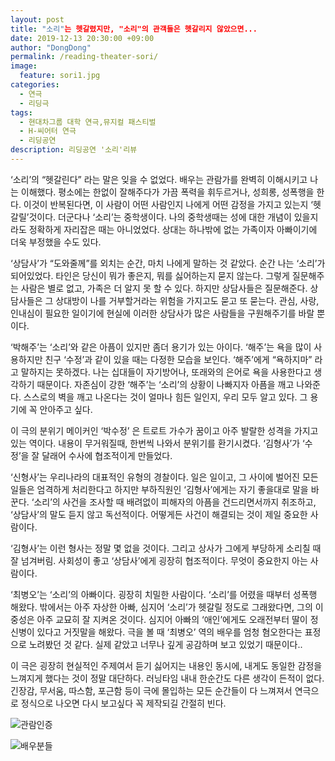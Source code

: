 ```yaml
---
layout: post
title: "소리"는 헷갈렸지만, "소리"의 관객들은 헷갈리지 않았으면...
date: 2019-12-13 20:30:00 +09:00
author: "DongDong"
permalink: /reading-theater-sori/
image:
  feature: sori1.jpg
categories:
  - 연극
  - 리딩극
tags:
  - 현대차그룹 대학 연극,뮤지컬 패스티벌
  - H-씨어터 연극
  - 리딩공연
description: 리딩공연 '소리'리뷰
---
```


‘소리’의 “헷갈린다” 라는 말은 잊을 수 없었다. 배우는 관람가를 완벽히 이해시키고 나는 이해했다. 평소에는 한없이 잘해주다가 가끔 폭력을 휘두르거나, 성희롱, 성폭행을 한다. 이것이 반복된다면, 이 사람이 어떤 사람인지 나에게 어떤 감정을 가지고 있는지 ‘헷갈릴’것이다. 더군다나 ‘소리’는 중학생이다. 나의 중학생때는 성에 대한 개념이 있을지라도 정확하게 자리잡은 때는 아니었었다. 상대는 하나밖에 없는 가족이자 아빠이기에 더욱 부정했을 수도 있다.

‘상담사’가 “도와줄께”를 외치는 순간, 마치 나에게 말하는 것 같았다. 순간 나는 ‘소리’가 되어있었다. 타인은 당신이 뭐가 좋은지, 뭐를 싫어하는지 묻지 않는다. 그렇게 질문해주는 사람은 별로 없고, 가족은 더 알지 못 할 수 있다. 하지만 상담사들은 질문해준다. 상담사들은 그 상대방이 나를 거부할거라는 위험을 가지고도 묻고 또 묻는다. 관심, 사랑, 인내심이 필요한 일이기에 현실에 이러한 상담사가 많은 사람들을 구원해주기를 바랄 뿐이다.

‘박해주’는 ‘소리’와 같은 아픔이 있지만 좀더 용기가 있는 아이다. ‘해주’는 욕을 많이 사용하지만 친구 ‘수정’과 같이 있을 때는 다정한 모습을 보인다. ‘해주’에게 “욕하지마” 라고 말하지는 못하겠다. 나는 십대들이 자기방어나, 또래와의 은어로 욕을 사용한다고 생각하기 때문이다. 자존심이 강한 ‘해주’는 ‘소리’의 상황이 나빠지자 아픔을 깨고 나와준다. 스스로의 벽을 깨고 나온다는 것이 얼마나 힘든 일인지, 우리 모두 알고 있다. 그 용기에 꼭 안아주고 싶다.

이 극의 분위기 메이커인 ‘박수정’ 은 트로트 가수가 꿈이고 아주 발랄한 성격을 가지고 있는 역이다. 내용이 무거워질때, 한번씩 나와서 분위기를 환기시켰다. ‘김형사’가 ‘수정’을 잘 달래어 수사에 협조적이게 만들었다.

‘신형사’는 우리나라의 대표적인 유형의 경찰이다. 일은 일이고, 그 사이에 벌어진 모든 일들은 엄격하게 처리한다고 하지만 부하직원인 ‘김형사’에게는 자기 좋을대로 말을 바꾼다. ‘소리’의 사건을 조사할 때 배려없이 피해자의 아픔을 건드리면서까지 취조하고, ‘상담사’의 말도 듣지 않고 독선적이다. 어떻게든 사건이 해결되는 것이 제일 중요한 사람이다.

‘김형사’는 이런 형사는 정말 몇 없을 것이다. 그리고 상사가 그에게 부당하게 소리칠 때 잘 넘겨버림. 사회성이 좋고 ‘상담사’에게 굉장히 협조적이다. 무엇이 중요한지 아는 사람이다.

‘최병오’는 ‘소리’의 아빠이다. 굉장히 치밀한 사람이다. ‘소리’를 어렸을 때부터 성폭행 해왔다. 밖에서는 아주 자상한 아빠, 심지어 ‘소리’가 헷갈릴 정도로 그래왔다면, 그의 이중성은 아주 교묘히 잘 지켜온 것이다. 심지어 아빠의 ‘애인’에게도 오래전부터 딸이 정신병이 있다고 거짓말을 해왔다. 극을 볼 때 ‘최병오’ 역의 배우를 엄청 혐오한다는 표정으로 노려봤던 것 같다. 실제 같았고 너무나 깊게 공감하며 보고 있었기 때문이다..

이 극은 굉장히 현실적인 주제여서 듣기 싫어지는 내용인 동시에,  내게도 동일한 감정을 느껴지게 했다는 것이 정말 대단하다. 러닝타임 내내 한순간도 다른 생각이 든적이 없다. 긴장감, 무서움, 따스함, 포근함 등이 극에 몰입하는 모든 순간들이 다 느껴져서 연극으로 정식으로 나오면 다시 보고싶다  꼭 제작되길 간절히 빈다.



![관람인증](C:\Users\fitty\blog\img\post\01\sori2.jpg)

![배우분들](C:\Users\fitty\blog\img\post\01\sori3.jpg)
